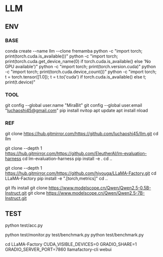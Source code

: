 # LLM

## ENV

### BASE
conda create --name llm --clone fremamba
python -c "import torch; print(torch.cuda.is_available())"
python -c "import torch; print(torch.cuda.get_device_name(0) if torch.cuda.is_available() else 'No GPU available')"
python -c "import torch; print(torch.version.cuda)"
python -c "import torch; print(torch.cuda.device_count())"
python -c "import torch; t = torch.tensor([1.0]); t = t.to('cuda') if torch.cuda.is_available() else t; print(t.device)"

### TOOL
git config --global user.name "MiraBit"
git config --global user.email "luchaoshi45@gmail.com"
pip install nvitop
apt update
apt install nload

### REF
git clone https://hub.gitmirror.com/https://github.com/luchaoshi45/llm.git
cd llm

git clone --depth 1 https://hub.gitmirror.com/https://github.com/EleutherAI/lm-evaluation-harness
cd lm-evaluation-harness
pip install -e .
cd ..

git clone --depth 1 https://hub.gitmirror.com/https://github.com/hiyouga/LLaMA-Factory.git
cd LLaMA-Factory
pip install -e ".[torch,metrics]"
cd ..

git lfs install
git clone https://www.modelscope.cn/Qwen/Qwen2.5-0.5B-Instruct.git
git clone https://www.modelscope.cn/Qwen/Qwen2.5-7B-Instruct.git


## TEST
python test/acc.py

python test/monitor.py test/benchmark.py
python test/benchmark.py

cd LLaMA-Factory
CUDA_VISIBLE_DEVICES=0 GRADIO_SHARE=1 GRADIO_SERVER_PORT=7860 llamafactory-cli webui